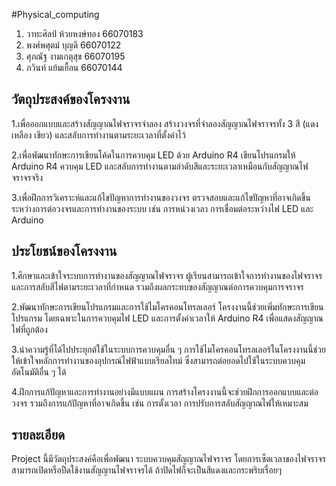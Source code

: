 #Physical_computing

1. วาทะศิลป์ ห้วยหงษ์ทอง 66070183
2. พงศ์พศุตม์ บุญดี 66070122
3. ศุภณัฐ งามเกตุสุข 66070195
4. ภวินท์ แย้มเยื้อน 66070144

## วัตถุประสงค์ของโครงงาน

1.เพื่อออกแบบและสร้างสัญญาณไฟจราจรจำลอง
สร้างวงจรที่จำลองสัญญาณไฟจราจรทั้ง 3 สี (แดง เหลือง เขียว) และสลับการทำงานตามระยะเวลาที่ตั้งค่าไว้

2.เพื่อพัฒนาทักษะการเขียนโค้ดในการควบคุม LED ด้วย Arduino R4
เขียนโปรแกรมให้ Arduino R4 ควบคุม LED และสลับการทำงานตามลำดับสีและระยะเวลาเหมือนกับสัญญาณไฟจราจรจริง

3.เพื่อฝึกการวิเคราะห์และแก้ไขปัญหาการทำงานของวงจร
ตรวจสอบและแก้ไขปัญหาที่อาจเกิดขึ้นระหว่างการต่อวงจรและการทำงานของระบบ เช่น การหน่วงเวลา การเชื่อมต่อระหว่างไฟ LED และ Arduino

## ประโยชน์ของโครงงาน

1.ศึกษาและเข้าใจระบบการทำงานของสัญญาณไฟจราจร
ผู้เรียนสามารถเข้าใจการทำงานของไฟจราจรและการสลับสีไฟตามระยะเวลาที่กำหนด รวมถึงผลกระทบของสัญญาณต่อการควบคุมการจราจร

2.พัฒนาทักษะการเขียนโปรแกรมและการใช้ไมโครคอนโทรลเลอร์
โครงงานนี้ช่วยเพิ่มทักษะการเขียนโปรแกรม โดยเฉพาะในการควบคุมไฟ LED และการตั้งค่าเวลาให้ Arduino R4 เพื่อแสดงสัญญาณไฟที่ถูกต้อง

3.นำความรู้ที่ได้ไปประยุกต์ใช้ในระบบการควบคุมอื่น ๆ
การใช้ไมโครคอนโทรลเลอร์ในโครงงานนี้ช่วยให้เข้าใจหลักการทำงานของอุปกรณ์ไฟฟ้าแบบเรียลไทม์ ซึ่งสามารถต่อยอดไปใช้ในระบบควบคุมอัตโนมัติอื่น ๆ ได้

4.ฝึกการแก้ปัญหาและการทำงานอย่างมีแบบแผน
การสร้างโครงงานนี้จะช่วยฝึกการออกแบบและต่อวงจร รวมถึงการแก้ปัญหาที่อาจเกิดขึ้น เช่น การตั้งเวลา การปรับการสลับสัญญาณไฟให้เหมาะสม

## รายละเอียด 

Project นี้มีวัตถุประสงค์คือเพื่อพัฒนา ระบบควบคุมสัญญาณไฟจราจร โดยการเซ็ตเวลาของไฟจราจร สามารถเปิดหรือปืดใช้งานสัญญานไฟจราจรได้ ถ้าปิดไฟก็จะเป็นสีแดงและกระพริบเรื่อยๆ

